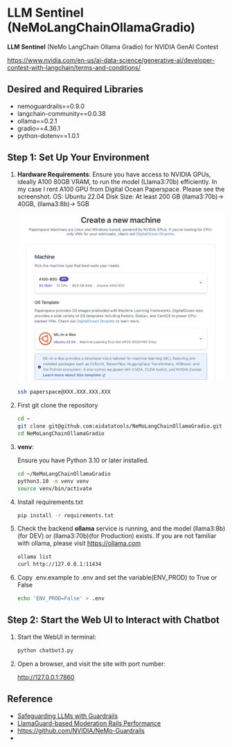 # LLM Sentinel (NeMoLangChainOllamaGradio)

**LLM Sentinel** (NeMo LangChain Ollama Gradio) for NVIDIA GenAI Contest

<https://www.nvidia.com/en-us/ai-data-science/generative-ai/developer-contest-with-langchain/terms-and-conditions/>

## Desired and Required Libraries

- nemoguardrails==0.9.0
- langchain-community==0.0.38
- ollama==0.2.1
- gradio==4.36.1
- python-dotenv==1.0.1

## Step 1: Set Up Your Environment

1. **Hardware Requirements**: Ensure you have access to NVIDIA GPUs, ideally A100 80GB VRAM, to run the model (Llama3:70b) efficiently. In my case I rent A100 GPU from Digital Ocean Paperspace. Please see the screenshot. OS: Ubuntu 22.04 Disk Size: At least 200 GB (llama3:70b)-> 40GB, (llama3:8b)-> 5GB

   ![create_a_new_machine](img/create_a_new_machine.png "create_a_new_machine")

   ```bash
   ssh paperspace@XXX.XXX.XXX.XXX
   ```

1. First git clone the repository

   ```bash
   cd ~
   git clone git@github.com:aidatatools/NeMoLangChainOllamaGradio.git
   cd NeMoLangChainOllamaGradio
   ```

1. **venv**:

   Ensure you have Python 3.10 or later installed.

   ```bash
   cd ~/NeMoLangChainOllamaGradio
   python3.10 -m venv venv
   source venv/bin/activate
   ```

1. Install requirements.txt

   ```bash
   pip install -r requirements.txt
   ```

1. Check the backend **ollama** service is running, and the model (llama3:8b)(for DEV) or (llama3:70b)(for Production) exists. If you are not familiar with ollama, please visit <https://ollama.com>

   ```bash
   ollama list
   curl http://127.0.0.1:11434
   ```

1. Copy .env.example to .env and set the variable(ENV_PROD) to True or False

   ```bash
   echo 'ENV_PROD=False' > .env
   ```

## Step 2: Start the Web UI to Interact with Chatbot

1. Start the WebUI in terminal:

   ```bash
   python chatbot3.py
   ```

1. Open a browser, and visit the site with port number:

   <http://127.0.0.1:7860>

## Reference

- [Safeguarding LLMs with Guardrails](https://towardsdatascience.com/safeguarding-llms-with-guardrails-4f5d9f57cff2)
- [LlamaGuard-based Moderation Rails Performance](https://github.com/NVIDIA/NeMo-Guardrails/blob/develop/docs/evaluation/README.md#llamaguard-based-moderation-rails-performance)
- <https://github.com/NVIDIA/NeMo-Guardrails>
-
